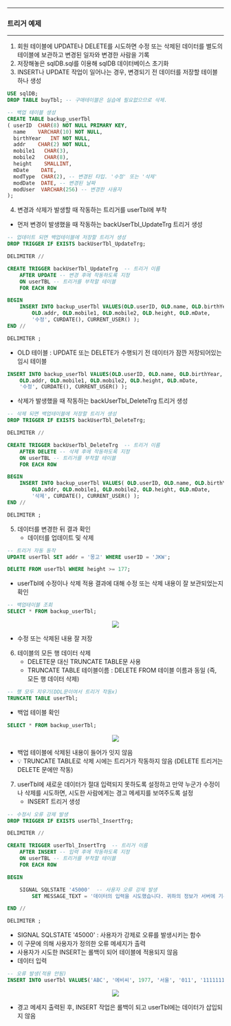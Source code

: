 -----
### 트리거 예제
-----
1. 회원 테이블에 UPDATE나 DELETE를 시도하면 수정 또는 삭제된 데이터를 별도의 테이블에 보관하고 변경된 일자와 변경한 사람을 기록
2. 저장해놓은 sqlDB.sql를 이용해 sqlDB 데이터베이스 초기화
3. INSERT나 UPDATE 작업이 일어나는 경우, 변경되기 전 데이터를 저장할 테이블 하나 생성
```sql
USE sqlDB;
DROP TABLE buyTbl; -- 구매테이블은 실습에 필요없으므로 삭제.

-- 백업 테이블 생성
CREATE TABLE backup_userTbl
( userID  CHAR(8) NOT NULL PRIMARY KEY, 
  name    VARCHAR(10) NOT NULL, 
  birthYear   INT NOT NULL,  
  addr	  CHAR(2) NOT NULL, 
  mobile1	CHAR(3), 
  mobile2   CHAR(8), 
  height    SMALLINT,  
  mDate    DATE,
  modType  CHAR(2), -- 변경된 타입. '수정' 또는 '삭제'
  modDate  DATE, -- 변경된 날짜
  modUser  VARCHAR(256) -- 변경한 사용자
);
```

4. 변경과 삭제가 발생할 때 작동하는 트리거를 userTbl에 부착
  - 먼저 변경이 발생했을 때 작동하는 backUserTbl_UpdateTrg 트리거 생성
```sql
-- 업데이트 되면 백업테이블에 저장할 트리거 생성
DROP TRIGGER IF EXISTS backUserTbl_UpdateTrg;

DELIMITER //

CREATE TRIGGER backUserTbl_UpdateTrg  -- 트리거 이름
    AFTER UPDATE -- 변경 후에 작동하도록 지정
    ON userTBL -- 트리거를 부착할 테이블
    FOR EACH ROW

BEGIN
    INSERT INTO backup_userTbl VALUES(OLD.userID, OLD.name, OLD.birthYear, 
        OLD.addr, OLD.mobile1, OLD.mobile2, OLD.height, OLD.mDate, 
        '수정', CURDATE(), CURRENT_USER() );
END //

DELIMITER ;
```
  - OLD 테이블 : UPDATE 또는 DELETE가 수행되기 전 데이터가 잠깐 저장되어있는 임시 테이블
```sql
INSERT INTO backup_userTbl VALUES(OLD.userID, OLD.name, OLD.birthYear, 
    OLD.addr, OLD.mobile1, OLD.mobile2, OLD.height, OLD.mDate, 
    '수정', CURDATE(), CURRENT_USER() );
```

  - 삭제가 발생했을 때 작동하는 backUserTbl_DeleteTrg 트리거 생성
```sql
-- 삭제 되면 백업테이블에 저장할 트리거 생성
DROP TRIGGER IF EXISTS backUserTbl_DeleteTrg;

DELIMITER //

CREATE TRIGGER backUserTbl_DeleteTrg  -- 트리거 이름
    AFTER DELETE -- 삭제 후에 작동하도록 지정
    ON userTBL -- 트리거를 부착할 테이블
    FOR EACH ROW

BEGIN
    INSERT INTO backup_userTbl VALUES( OLD.userID, OLD.name, OLD.birthYear, 
        OLD.addr, OLD.mobile1, OLD.mobile2, OLD.height, OLD.mDate, 
        '삭제', CURDATE(), CURRENT_USER() );
END //

DELIMITER ;
```

5. 데이터를 변경한 뒤 결과 확인
   - 데이터를 업데이트 및 삭제
```sql
-- 트리거 자동 동작
UPDATE userTbl SET addr = '몽고' WHERE userID = 'JKW';

DELETE FROM userTbl WHERE height >= 177;
```

  - userTbl에 수정이나 삭제 적용 결과에 대해 수정 또는 삭제 내용이 잘 보관되었는지 확인
```sql
-- 백업테이블 조회
SELECT * FROM backup_userTbl;
```
<div align="center">
<img src="https://github.com/user-attachments/assets/cb277f36-43d5-40cb-94bc-28fe2f421c0c">
</div>

  - 수정 또는 삭제된 내용 잘 저장

6. 테이블의 모든 행 데이터 삭제
   - DELETE문 대신 TRUNCATE TABLE문 사용
   - TRUNCATE TABLE 테이블이름 : DELETE FROM 테이블 이름과 동일 (즉, 모든 행 데이터 삭제) 
```sql
-- 행 모두 지우기(DDL문이여서 트리거 작동x)
TRUNCATE TABLE userTbl;
```
   - 백업 테이블 확인
```sql
SELECT * FROM backup_userTbl;
```
<div align="center">
<img src="https://github.com/user-attachments/assets/4378faf1-4de3-4b30-88e7-34db97f4bab0">
</div>

  - 백업 테이블에 삭제된 내용이 들어가 잇지 않음
  - 💡 TRUNCATE TABLE로 삭제 시에는 트리거가 작동하지 않음 (DELETE 트리거는 DELETE 문에만 작동)

7. userTbl에 새로운 데이터가 절대 입력되지 못하도록 설정하고 만약 누군가 수정이나 삭제를 시도하면, 시도한 사람에게는 경고 메세지를 보여주도록 설정
   - INSERT 트리거 생성
```sql
-- 수정시 오류 강제 발생
DROP TRIGGER IF EXISTS userTbl_InsertTrg;

DELIMITER //

CREATE TRIGGER userTbl_InsertTrg  -- 트리거 이름
    AFTER INSERT -- 입력 후에 작동하도록 지정
    ON userTBL -- 트리거를 부착할 테이블
    FOR EACH ROW

BEGIN

    SIGNAL SQLSTATE '45000'  -- 사용자 오류 강제 발생
        SET MESSAGE_TEXT = '데이터의 입력을 시도했습니다. 귀하의 정보가 서버에 기록되었습니다.';

END //

DELIMITER ;
```
  - SIGNAL SQLSTATE '45000' : 사용자가 강제로 오류를 발생시키는 함수
  - 이 구문에 의해 사용자가 정의한 오류 메세지가 출력
  - 사용자가 시도한 INSERT는 롤백이 되어 테이블에 적용되지 않음
  - 데이터 입력
```sql
-- 오류 발생(적용 안됨)
INSERT INTO userTbl VALUES('ABC', '에비씨', 1977, '서울', '011', '1111111', 181, '2019-12-25');
```
<div align="center">
<img src="https://github.com/user-attachments/assets/b572fd30-d564-46cd-960b-2faa9c3cd527">
</div>

  - 경고 메세지 출력된 후, INSERT 작업은 롤백이 되고 userTbl에는 데이터가 삽입되지 않음
